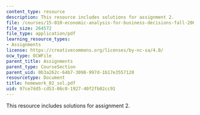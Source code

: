 ```yaml
---
content_type: resource
description: This resource includes solutions for assignment 2.
file: /courses/15-010-economic-analysis-for-business-decisions-fall-2004/97ce7dd5cd5306c0192740f2fb02cc91_homework_02_sol.pdf
file_size: 264572
file_type: application/pdf
learning_resource_types:
- Assignments
license: https://creativecommons.org/licenses/by-nc-sa/4.0/
ocw_type: OCWFile
parent_title: Assignments
parent_type: CourseSection
parent_uid: 0b3a262c-64b7-3098-997d-1b17e3557120
resourcetype: Document
title: homework_02_sol.pdf
uid: 97ce7dd5-cd53-06c0-1927-40f2fb02cc91
---
```

This resource includes solutions for assignment 2.